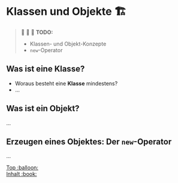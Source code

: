 # Klassen und Objekte :building_construction:

> :construction: :construction: :construction: **TODO:**  
> - Klassen- und Objekt-Konzepte
> - `new`-Operator


## Was ist eine Klasse?

-   Woraus besteht eine **Klasse** mindestens?
-   ...


## Was ist ein Objekt?

...


## Erzeugen eines Objektes: Der `new`-Operator

...




<!-- Dieses HTML-Snippet sollte am Ende jeder Seite stehen! -->
<div class="top-link">
    <a href="#" title="Zum Anfang scrollen!">Top :balloon:</a>
    <br/>
    <a href="https://dh-cologne.github.io/java-wegweiser#inhalt-book" title="Zurück zur Übersicht!">Inhalt :book:</a>
</div>